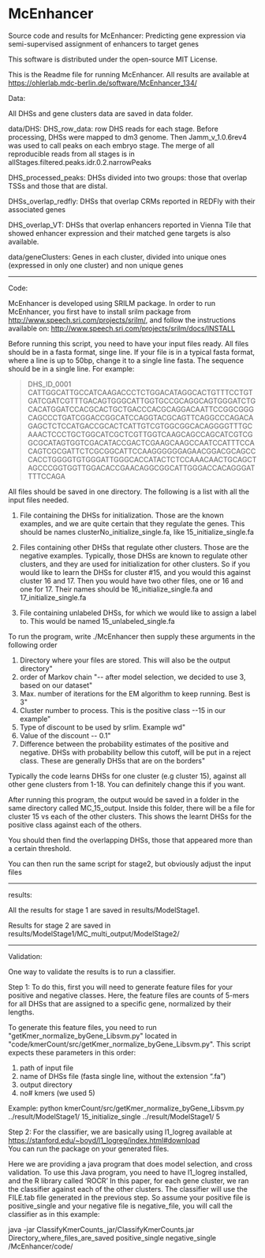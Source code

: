 # McEnhancer
Source code and results for McEnhancer: Predicting gene expression via semi-supervised assignment of enhancers to  target genes

This software is distributed under the open-source MIT License.

 
	 
This is the Readme file for running McEnhancer. All results are available at https://ohlerlab.mdc-berlin.de/software/McEnhancer_134/


Data:

All DHSs and gene clusters data are saved in data folder.

data/DHS:
DHS_row_data: row DHS reads for each stage. Before processing, DHSs were mapped to dm3 genome. Then Jamm_v_1.0.6rev4 was used to call peaks on each embryo stage. The merge of all reproducible reads from all stages is in allStages.filtered.peaks.idr.0.2.narrowPeaks

DHS_processed_peaks: 
DHSs divided into two groups:  those that overlap TSSs and those that are distal. 

DHSs_overlap_redfly: DHSs that overlap CRMs reported in REDFly with their associated genes

 
DHS_overlap_VT: DHSs that overlap enhancers reported in Vienna Tile that showed enhancer expression and their matched gene targets is also available.


data/geneClusters: Genes in each cluster, divided into unique ones (expressed in only one cluster) and non unique genes 

-----------------------------------------------------------------------
Code:

McEnhancer is developed using SRILM package. In order to run McEnhancer, you first have to install srilm package from http://www.speech.sri.com/projects/srilm/, and follow the instructions available on: http://www.speech.sri.com/projects/srilm/docs/INSTALL

Before running this script, you need to have your input files ready. All files should be in a fasta format, singe line. If your file is in a typical fasta format, where a line is up to 50bp, change it to a single line fasta. 
The sequence should be in a single line.
For example:

>DHS_ID_0001
CATTGGCATTGCCATCAAGACCCTCTGGACATAGGCACTGTTTCCTGTGATCGATCGTTTGACAGTGGGCATTGGTGCCGCAGGCAGTGGGATCTGCACATGGATCCACGCACTGCTGACCCACGCAGGACAATTCCGGCGGGCAGCCCTGATCGGACCGGCATCCAGGTACGCAGTTCAGGCCCAGACAGAGCTCTCCATGACCGCACTCATTGTCGTGGCGGCACAGGGGTTTGCAAACTCCCTGCTGGCATCGCTCGTTGGTCAAGCAGCCAGCATCGTCGGCGCATAGTGGTCGACATACCGACTCGAAGCAAGCCAATCCATTTCCACAGTCGCGATTCTCGCGGCATTCCAAGGGGGGAGAACGGACGCAGCCCACCTGGGGTGTGGGATTGGGCACCATACTCTCCAAACAACTGCAGCTAGCCCGGTGGTTGGACACCGAACAGGCGGCATTGGGACCACAGGGATTTTCCAGA

All files should be saved in one directory. The following is a list with all the input files needed. 
1. File containing the DHSs for initialization. Those are the known examples, and we are quite certain that they regulate the genes. This should be names clusterNo_initialize_single.fa, like 15_initialize_single.fa

2. Files containing other DHSs that regulate other clusters. Those are the negative examples. Typically, those DHSs are known to regulate other clusters, and they are used for initialization for other clusters. So if you would like to learn the DHSs for cluster #15, and you would this against cluster 16 and 17. Then you would have two other files, one or 16 and one for 17. Their names should be 16_initialize_single.fa and 17_initialize_single.fa

3. File containing unlabeled DHSs, for which we would like to assign a label to. This would be named 15_unlabeled_single.fa

To run the program, write ./McEnhancer then supply these arguments in the following order
1. Directory where your files are stored. This will also be the output directory"
2. order of Markov chain  "-- after model selection, we decided to use 3, based on our dataset" 
3. Max. number of iterations for the EM algorithm to keep running. Best is 3"
4. Cluster number to process. This is the positive class --15 in our example"
5. Type of discount to be used by srlim. Example wd"
6. Value of the discount -- 0.1"
7. Difference between the probability estimates of the positive and negative. DHSs with probability bellow this cutoff, will be put in a reject class. These are generally DHSs that are on the borders"

Typically the code learns DHSs for one cluster (e.g cluster 15), against all other gene clusters from 1-18. You can definitely change this if you want.

After running this program, the output would be saved in a folder in the same directory called MC_15_output. Inside this folder, there will be a file for cluster 15 vs each of the other clusters. This shows the learnt DHSs for the positive class against each of the others. 

You should then find the overlapping DHSs, those that appeared more than a certain threshold.

You can then run the same script for stage2, but obviously adjust the input files

--------------------------------------------------------------------
results: 

All the results for stage 1 are saved in results/ModelStage1.

Results for stage 2 are saved in results/ModelStage1/MC_multi_output/ModelStage2/

--------------------------------------------------------------------
Validation:

One way to validate the results is to run a classifier. 

Step 1:
To do this, first you will need to generate feature files for your positive and negative classes. Here, the feature files are counts of 5-mers for all DHSs that are assigned to a specific gene, normalized by their lengths. 

To generate this feature files, you need to run "getKmer_normalize_byGene_Libsvm.py" located in "code/kmerCount/src/getKmer_normalize_byGene_Libsvm.py". This script expects these parameters in this order: 
1. path of input file
2. name of DHSs file (fasta single line, without the extension “.fa”)
3. output directory
4. no# kmers (we used 5)


Example:
python kmerCount/src/getKmer_normalize_byGene_Libsvm.py ../result/ModelStage1/ 15_initialize_single ../result/ModelStage1/ 5


Step 2:
For the classifier, we are basically using l1_logreg available at https://stanford.edu/~boyd/l1_logreg/index.html#download  
You can run the package on your generated files. 

Here we are providing a java program that does model selection, and cross validation. 
To use this Java program, you need to have l1_logreg installed, and the R library called ‘ROCR’
In this paper, for each gene cluster, we ran the classifier against each of the other clusters. The classifier will use the FILE.tab file generated in the previous step.
So assume your positive file is positive_single and your negative file is negative_file, you will call the classifier as in this example:

java -jar ClassifyKmerCounts_jar/ClassifyKmerCounts.jar Directory_where_files_are_saved positive_single negative_single /McEnhancer/code/


